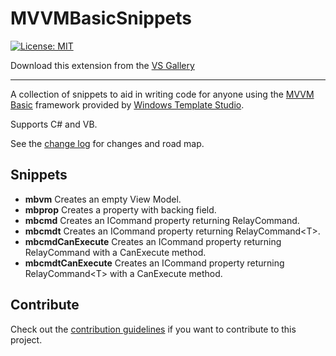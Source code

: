 # MVVMBasicSnippets

[![License: MIT](https://img.shields.io/badge/License-MIT-green.svg)](LICENSE)

Download this extension from the [VS Gallery](https://visualstudiogallery.msdn.microsoft.com/MVVMBasicSnippets.79e3f0e5-9be3-476f-8f73-86fc92f6e751)

---------------------------------------

A collection of snippets to aid in writing code for anyone using the [MVVM Basic](https://github.com/Microsoft/WindowsTemplateStudio/blob/dev/docs/mvvmbasic.md) framework provided by [Windows Template Studio](https://aka.ms/wts).

Supports C# and VB.

See the [change log](CHANGELOG.md) for changes and road map.

## Snippets

- **mbvm** Creates an empty View Model.
- **mbprop** Creates a property with backing field.
- **mbcmd** Creates an ICommand property returning RelayCommand.
- **mbcmdt** Creates an ICommand property returning RelayCommand&lt;T&gt;.
- **mbcmdCanExecute** Creates an ICommand property returning RelayCommand with a CanExecute method.
- **mbcmdtCanExecute** Creates an ICommand property returning RelayCommand&lt;T&gt; with a CanExecute method.

## Contribute

Check out the [contribution guidelines](CONTRIBUTING.md)
if you want to contribute to this project.
